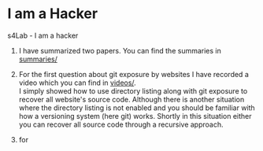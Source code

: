 # I am a Hacker
s4Lab - I am a hacker

1. I have summarized two papers. You can find the summaries in [summaries/](https://github.com/Javad-Alipanah/i-am-a-hacker/tree/master/summaries)

2. For the first question about git exposure by websites I have recorded a video which you can find in [videos/](https://github.com/Javad-Alipanah/i-am-a-hacker/tree/master/videos).  
I simply showed how to use directory listing along with git exposure to recover all website's source code.
Although there is another situation where the directory listing is not enabled and you should be familiar with how a versioning system (here git) works. Shortly in this situation either you can recover all source code through a recursive approach.

3. for
